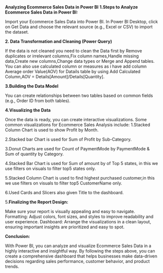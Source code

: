 **Analyzing Ecommerce Sales Data in Power BI**
**1.Steps to Analyze Ecommerce Sales Data in Power BI:**

Import your Ecommerce Sales Data into Power BI. In Power BI Desktop, click on Get Data and choose the relevant source (e.g., Excel or CSV) to import the dataset.
   
**2. Data Transformation and Cleaning (Power Query)**

If the data is not cleaned you need to clean the Data first by Remove duplicates or irrelevant columns,Fix column names,Handle missing data,Create new columns,Change data types or Merge and Append tables. You can also use calculated column or measures as i have add column Average order Value(AOV) for Datails table by using Add Calculated Column,AOV = Details[Amount]/Details[Quantity].
   
**3.Building the Data Model**

You can create relationships between two tables based on common fields (e.g., Order ID from both tables).

**4.Visualizing the Data**

Once the data is ready, you can create interactive visualizations. Some common visualizations for Ecommerce Sales Analysis include: 
1.Stacked Column Chart is used to show Profit by Month.

2.Stacked bar Chart is used for Sum of Profit by Sub-Category.

3.Donut Charts are used for Count of PaymentMode by PaymentMode & Sum of quantity by Category.

4.Stacked Bar Chart is used for Sum of amount by of Top 5 states, in this we use filters on visuals to filter top5 states only. 

5.Stacked Column Chart is used to find highest purchased customer,in this we use filters on visuals to filter top5 CustomerName only. 

6.Used Cards and Slicers also given Title to the dashboard.

5.**Finalizing the Report Design:**

Make sure your report is visually appealing and easy to navigate. Formatting: Adjust colors, font sizes, and styles to improve readability and user experience. Dashboard: Arrange the visualizations in a clean layout, ensuring important insights are prioritized and easy to spot.

**Conclusion:**

With Power BI, you can analyze and visualize Ecommerce Sales Data in a highly interactive and insightful way. By following the steps above, you can create a comprehensive dashboard that helps businesses make data-driven decisions regarding sales performance, customer behavior, and product trends.
